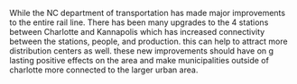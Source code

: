 While the NC department of transportation has made major improvements to the entire rail line. There has been many upgrades to the 4 stations between Charlotte and Kannapolis which has increased connectivity between the stations, people, and production. this can help to attract more distribution centers as well. these new improvements should have on g lasting positive effects on the area and make municipalities outside of charlotte more connected to the larger urban area.